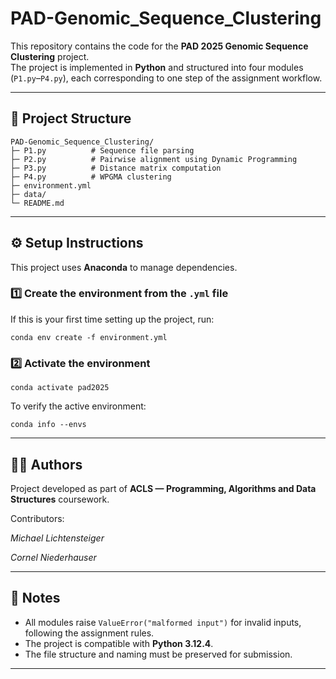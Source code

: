 # PAD-Genomic_Sequence_Clustering

This repository contains the code for the **PAD 2025 Genomic Sequence Clustering** project.  
The project is implemented in **Python** and structured into four modules (`P1.py`–`P4.py`), each corresponding to one step of the assignment workflow.

---

## 📁 Project Structure

```
PAD-Genomic_Sequence_Clustering/
├─ P1.py          # Sequence file parsing  
├─ P2.py          # Pairwise alignment using Dynamic Programming  
├─ P3.py          # Distance matrix computation  
├─ P4.py          # WPGMA clustering  
├─ environment.yml 
├─ data/ 
└─ README.md  
```


---

## ⚙️ Setup Instructions

This project uses **Anaconda** to manage dependencies.

### 1️⃣ Create the environment from the `.yml` file

If this is your first time setting up the project, run:

```
conda env create -f environment.yml
```
### 2️⃣ Activate the environment

```
conda activate pad2025
```
To verify the active environment:

```
conda info --envs
```

---

## 🧑‍💻 Authors

Project developed as part of **ACLS — Programming, Algorithms and Data Structures** coursework.  

Contributors: 

*Michael Lichtensteiger*

*Cornel Niederhauser*

---

## 🧾 Notes

- All modules raise `ValueError("malformed input")` for invalid inputs, following the assignment rules.  
- The project is compatible with **Python 3.12.4**.  
- The file structure and naming must be preserved for submission.  

---